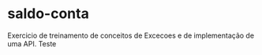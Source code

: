 # saldo-conta
Exercicio de treinamento de conceitos de Excecoes e de implementação de uma API. Teste